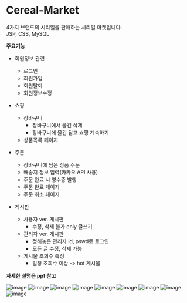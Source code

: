 # Cereal-Market
4가지 브랜드의 시리얼을 판매하는 시리얼 마켓입니다.  
JSP, CSS, MySQL

**주요기능**
+ 회원정보 관련
  + 로그인
  + 회원가입
  + 회원탈퇴
  + 회원정보수정

+ 쇼핑
  + 장바구니
    + 장바구니에서 물건 삭제
    + 장바구니에 물건 담고 쇼핑 계속하기
  + 상품목록 페이지    
        
+ 주문
  + 장바구니에 담은 상품 주문
  + 배송지 정보 입력(카카오 API 사용)
  + 주문 완료 시 영수증 발행
  + 주문 완료 페이지
  + 주문 취소 페이지
  
+ 게시판
  + 사용자 ver. 게시판
    + 수정, 삭제 불가 only 글쓰기
  + 관리자 ver. 게시판
    + 정해놓은 관리자 id, pswd로 로그인
    + 모든 글 수정, 삭제 가능
  + 게시물 조회수 측정
    + 일정 조회수 이상 -> hot 게시물
    
**자세한 설명은 ppt 참고**
    
    
![image](https://user-images.githubusercontent.com/82144134/189532338-7c98dbf4-be98-4c6f-b1a1-1ef2fb915e4e.png)
![image](https://user-images.githubusercontent.com/82144134/189532364-480f5730-19ee-43f5-9bd1-6c42d9f7a153.png)
![image](https://user-images.githubusercontent.com/82144134/189532374-a9ecc426-f9d3-4442-8436-5371a7d93200.png)
![image](https://user-images.githubusercontent.com/82144134/189532382-0f9423ab-8ea4-4c39-8f20-12b5ab60f9e0.png)
![image](https://user-images.githubusercontent.com/82144134/189532384-bacee82e-4839-4e99-8429-c123fb61f922.png)
![image](https://user-images.githubusercontent.com/82144134/189532385-78f245de-f0d6-4177-b372-3bfcca54824f.png)
![image](https://user-images.githubusercontent.com/82144134/189532388-a0abd179-8fe0-44fc-86a2-576dedc327fc.png)
![image](https://user-images.githubusercontent.com/82144134/189532401-4f5308f1-1cc9-426a-9af8-8bd47452db35.png)
![image](https://user-images.githubusercontent.com/82144134/189532410-00c47e92-52df-4adf-88ba-c35228a883ce.png)
